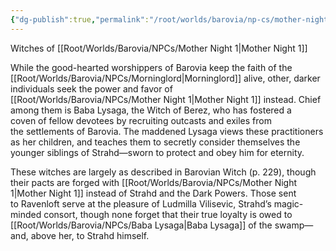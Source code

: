 ```yaml
---
{"dg-publish":true,"permalink":"/root/worlds/barovia/np-cs/mother-night-1/"}
---
```


Witches of [[Root/Worlds/Barovia/NPCs/Mother Night 1\|Mother Night 1]] 

While the good-hearted worshippers of Barovia keep the faith of the [[Root/Worlds/Barovia/NPCs/Morninglord\|Morninglord]] alive, other, darker individuals seek the power and favor of [[Root/Worlds/Barovia/NPCs/Mother Night 1\|Mother Night 1]] instead. Chief among them is Baba Lysaga, the Witch of Berez, who has fostered a coven of fellow devotees by recruiting outcasts and exiles from the settlements of Barovia. The maddened Lysaga views these practitioners as her children, and teaches them to secretly consider themselves the younger siblings of Strahd—sworn to protect and obey him for eternity. 

These witches are largely as described in Barovian Witch (p. 229), though their pacts are forged with [[Root/Worlds/Barovia/NPCs/Mother Night 1\|Mother Night 1]] instead of Strahd and the Dark Powers. Those sent to Ravenloft serve at the pleasure of Ludmilla Vilisevic, Strahd’s magic-minded consort, though none forget that their true loyalty is owed to [[Root/Worlds/Barovia/NPCs/Baba Lysaga\|Baba Lysaga]] of the swamp—and, above her, to Strahd himself. 


